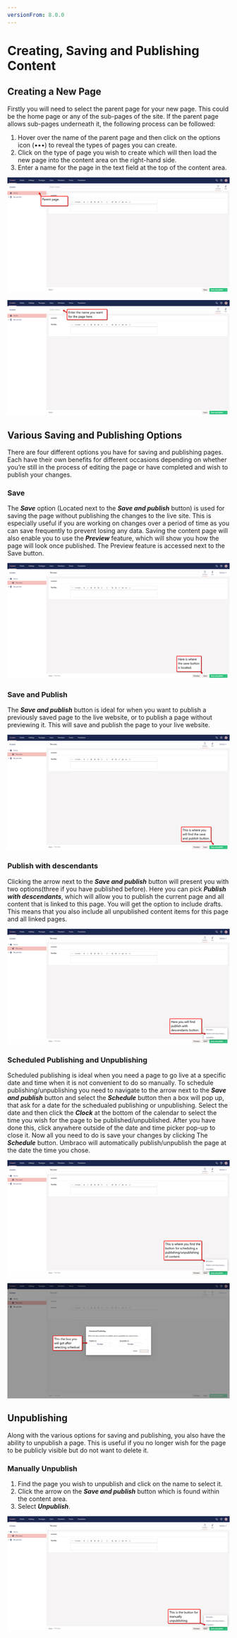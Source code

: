 ```yaml
---
versionFrom: 8.0.0
---
```


# Creating, Saving and Publishing Content

## Creating a New Page

Firstly you will need to select the parent page for your new page. This could be the home page or any of the sub-pages of the site. If the parent page allows sub-pages underneath it, the following process can be followed:

1. Hover over the name of the parent page and then click on the options icon (•••) to reveal the types of pages you can create.
2. Click on the type of page you wish to create which will then load the new page into the content area on the right-hand side.
3. Enter a name for the page in the text field at the top of the content area. 

![This shows an arrow pointing at the home node in the section tree.](images/Parent-page.png)

![This shows an arrow pointing at Enter a name...](images/Enter-name.png)

## Various Saving and Publishing Options

There are four different options you have for saving and publishing pages. Each have their own benefits for different occasions depending on whether you’re still in the process of editing the page or have completed and wish to publish your changes.

### Save

The ***Save*** option (Located next to the ***Save and publish*** button) is used for saving the page without publishing the changes to the live site. This is especially useful if you are working on changes over a period of time as you can save frequently to prevent losing any data. Saving the content page will also enable you to use the ***Preview*** feature, which will show you how the page will look once published. The Preview feature is accessed next to the Save button.

![This shows an arrow pointing at The save button.](images/Save-button1.png)

### Save and Publish

The ***Save and publish*** button is ideal for when you want to publish a previously saved page to the live website, or to publish a page without previewing it. This will save and publish the page to your live website.

![This shows an arrow pointing at Save and publish.](images/Save-and-publish2.png)

### Publish with descendants

Clicking the arrow next to the ***Save and publish*** button will present you with two options(three if you have published before).
Here you can pick ***Publish with descendants***, which will allow you to publish the current page and all content that is linked to this page.
You will get the option to include drafts. This means that you also include all unpublished content items for this page and all linked pages.

![This shows an arrow pointing at Publish with descendants.](images/Publish-with-descendants2.png)

### Scheduled Publishing and Unpublishing

Scheduled publishing is ideal when you need a page to go live at a specific date and time when it is not convenient to do so manually. To schedule publishing/unpublishing you need to navigate to the arrow next to the ***Save and publish*** button and select the ***Schedule*** button then a box will pop up, that ask for a date for the schedualed publishing or unpublishing. Select the date and then click the ***Clock*** at the bottom of the calendar to select the time you wish for the page to be published/unpublished. After you have done this, click anywhere outside of the date and time picker pop-up to close it. Now all you need to do is save your changes by clicking The ***Schedule*** button.
Umbraco will automatically publish/unpublish the page at the date the time you chose.

![This shows an arrow pointing at Schedule Publishing.](images/Schedual-button2.png)

![This shows the box that allows you to pick the date and time for the schedualed publishing or unpublishing.](images/Schedualing-box2.png)

## Unpublishing

Along with the various options for saving and publishing, you also have the ability to unpublish a page. This is useful if you no longer wish for the page to be publicly visible but do not want to delete it.


### Manually Unpublish

1. Find the page you wish to unpublish and click on the name to select it.
2. Click the arrow on the ***Save and publish*** button which is found within the content area.
3. Select ***Unpublish***.

![This shows an arrow pointing at Unpublishing.](images/Manually-unpublishing.png)
